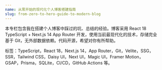 ```yaml
---
name: 从零开始的现代化个人博客搭建指南
slug: from-zero-to-hero-guide-to-modern-blog
---
```


本专栏包含我在搭建个人博客中踩过的坑、总结的经验。博客采用 React 18 TypeScript + Next.js 14 App Router 开发，使用当前最现代化的技术，存储完全基于 Git，无外部数据依赖。代码开源，希望对你有所帮助。

标签：TypeScript，React 18，Next.js 14，App Router，Git，Velite，SSG，SSR，Tailwind CSS，Daisy UI，Next UI，Magic UI，Framer Motion，GSAP，Prisma，SQLite，CI/CD，GitHub Actions 等。